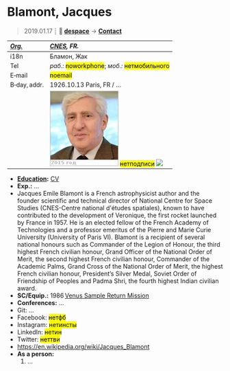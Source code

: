 # Blamont, Jacques
> 2019.01.17 ┊ **🚀 [despace](index.md)** → **[Contact](contact.md)**

|*[Org.](contact.md)*|*[CNES](zz_cnes.md), FR.*|
|:--|:--|
|i18n| Бламон, Жак |
|Tel| *раб.:* <mark>noworkphone</mark>; *моб.:* <mark>нетмобильного</mark> |
|E‑mail| <mark>noemail</mark> |
|B‑day, addr.| 1926.10.13 Paris, FR / … |
|| [![](f/contact/b/blamont_001_photo_thumb.jpg)](f/contact/b/blamont_001_photo.jpg) <mark>нетподписи</mark> [![](f/contact//_001_sign_thumb.jpg)](f/contact//_001_sign.png) |

   - **[Education](edu.md):** [CV](f/contact/b/blamont_001_cv.pdf)
   - **Exp.:** …
   - Jacques Emile Blamont is a French astrophysicist author and the founder scientific and technical director of National Centre for Space Studies (CNES-Centre national d'études spatiales), known to have contributed to the development of Veronique, the first rocket launched by France in 1957. He is an elected fellow of the French Academy of Technologies and a professor emeritus of the Pierre and Marie Curie University (University of Paris VI). Blamont is a recipient of several national honours such as Commander of the Legion of Honour, the third highest French civilian honour, Grand Officer of the National Order of Merit, the second highest French civilian honour, Commander of the Academic Palms, Grand Cross of the National Order of Merit, the highest French civilian honour, President’s Silver Medal, Soviet Order of Friendship of Peoples and Padma Shri, the fourth highest Indian civilian award.
   - **SC/Equip.:** 1986 [Venus Sample Return Mission](venus_sample_return_mission.md)
   - **Conferences:** …
   - Git: …
   - Facebook: <mark>нетфб</mark>
   - Instagram: <mark>нетинсты</mark>
   - LinkedIn: <mark>нетин</mark>
   - Twitter: <mark>неттви</mark>
   - <https://en.wikipedia.org/wiki/Jacques_Blamont>
   - **As a person:**
      1. …
